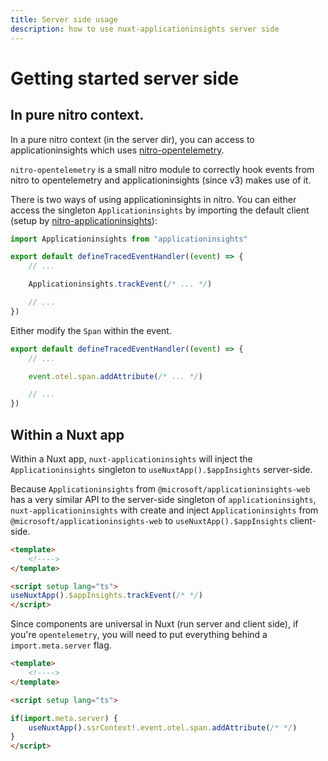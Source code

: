 ```yaml
---
title: Server side usage
description: how to use nuxt-applicationinsights server side
---
```


# Getting started server side

## In pure nitro context.

In a pure nitro context (in the server dir), you can access to applicationinsights which uses [nitro-opentelemetry](https://github.com/huang-julien/nitro-opentelemetry).

`nitro-opentelemetry` is a small nitro module to correctly hook events from nitro to opentelemetry and applicationinsights (since v3) makes use of it. 

There is two ways of using applicationinsights in nitro. You can either access the singleton `Applicationinsights` by importing the default client (setup by [nitro-applicationinsights](https://nitro-applicationinsights.julien-huang.dev/)):


```ts
import Applicationinsights from "applicationinsights"

export default defineTracedEventHandler((event) => {
    // ...

    Applicationinsights.trackEvent(/* ... */)

    // ...
})
```

Either modify the `Span` within the event.

```ts
export default defineTracedEventHandler((event) => {
    // ...

    event.otel.span.addAttribute(/* ... */)

    // ...
})
```

## Within a Nuxt app

Within a Nuxt app, `nuxt-applicationinsights` will inject the `Applicationinsights` singleton to `useNuxtApp().$appInsights` server-side.

Because `Applicationinsights` from `@microsoft/applicationinsights-web` has a very similar API to the server-side singleton of `applicationinsights`, `nuxt-applicationinsights` with create and inject `Applicationinsights` from `@microsoft/applicationinsights-web` to `useNuxtApp().$appInsights` client-side.

```html
<template>
    <!---->
</template>

<script setup lang="ts">
useNuxtApp().$appInsights.trackEvent(/* */)
</script>
```

Since components are universal in Nuxt (run server and client side), if you're `opentelemetry`, you will need to put everything behind a `import.meta.server` flag.


```html
<template>
    <!---->
</template>

<script setup lang="ts">

if(import.meta.server) {
    useNuxtApp().ssrContext!.event.otel.span.addAttribute(/* */)    
}
</script>
```
